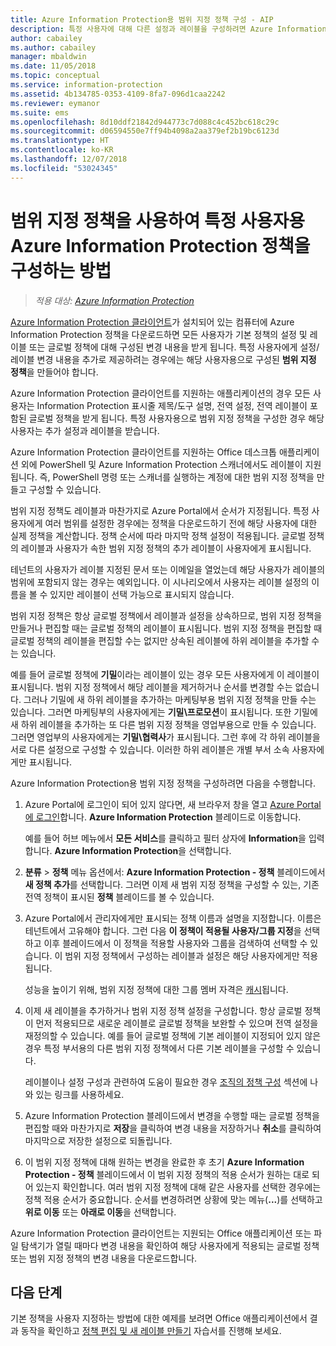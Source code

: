 ```yaml
---
title: Azure Information Protection용 범위 지정 정책 구성 - AIP
description: 특정 사용자에 대해 다른 설정과 레이블을 구성하려면 Azure Information Protection용 범위 지정 정책을 구성해야 합니다.
author: cabailey
ms.author: cabailey
manager: mbaldwin
ms.date: 11/05/2018
ms.topic: conceptual
ms.service: information-protection
ms.assetid: 4b134785-0353-4109-8fa7-096d1caa2242
ms.reviewer: eymanor
ms.suite: ems
ms.openlocfilehash: 8d10ddf21842d944773c7d088c4c452bc618c29c
ms.sourcegitcommit: d06594550e7ff94b4098a2aa379ef2b19bc6123d
ms.translationtype: HT
ms.contentlocale: ko-KR
ms.lasthandoff: 12/07/2018
ms.locfileid: "53024345"
---
```

# <a name="how-to-configure-the-azure-information-protection-policy-for-specific-users-by-using-scoped-policies"></a>범위 지정 정책을 사용하여 특정 사용자용 Azure Information Protection 정책을 구성하는 방법

>*적용 대상: [Azure Information Protection](https://azure.microsoft.com/pricing/details/information-protection)*

[Azure Information Protection 클라이언트](https://www.microsoft.com/en-us/download/details.aspx?id=53018)가 설치되어 있는 컴퓨터에 Azure Information Protection 정책을 다운로드하면 모든 사용자가 기본 정책의 설정 및 레이블 또는 글로벌 정책에 대해 구성된 변경 내용을 받게 됩니다. 특정 사용자에게 설정/레이블 변경 내용을 추가로 제공하려는 경우에는 해당 사용자용으로 구성된 **범위 지정 정책**을 만들어야 합니다.

Azure Information Protection 클라이언트를 지원하는 애플리케이션의 경우 모든 사용자는 Information Protection 표시줄 제목/도구 설명, 전역 설정, 전역 레이블이 포함된 글로벌 정책을 받게 됩니다. 특정 사용자용으로 범위 지정 정책을 구성한 경우 해당 사용자는 추가 설정과 레이블을 받습니다. 

Azure Information Protection 클라이언트를 지원하는 Office 데스크톱 애플리케이션 외에 PowerShell 및 Azure Information Protection 스캐너에서도 레이블이 지원됩니다. 즉, PowerShell 명령 또는 스캐너를 실행하는 계정에 대한 범위 지정 정책을 만들고 구성할 수 있습니다. 

범위 지정 정책도 레이블과 마찬가지로 Azure Portal에서 순서가 지정됩니다. 특정 사용자에게 여러 범위를 설정한 경우에는 정책을 다운로드하기 전에 해당 사용자에 대한 실제 정책을 계산합니다. 정책 순서에 따라 마지막 정책 설정이 적용됩니다. 글로벌 정책의 레이블과 사용자가 속한 범위 지정 정책의 추가 레이블이 사용자에게 표시됩니다.

테넌트의 사용자가 레이블 지정된 문서 또는 이메일을 열었는데 해당 사용자가 레이블의 범위에 포함되지 않는 경우는 예외입니다. 이 시나리오에서 사용자는 레이블 설정의 이름을 볼 수 있지만 레이블이 선택 가능으로 표시되지 않습니다.  

범위 지정 정책은 항상 글로벌 정책에서 레이블과 설정을 상속하므로, 범위 지정 정책을 만들거나 편집할 때는 글로벌 정책의 레이블이 표시됩니다. 범위 지정 정책을 편집할 때 글로벌 정책의 레이블을 편집할 수는 없지만 상속된 레이블에 하위 레이블을 추가할 수는 있습니다.

예를 들어 글로벌 정책에 **기밀**이라는 레이블이 있는 경우 모든 사용자에게 이 레이블이 표시됩니다. 범위 지정 정책에서 해당 레이블을 제거하거나 순서를 변경할 수는 없습니다. 그러나 기밀에 새 하위 레이블을 추가하는 마케팅부용 범위 지정 정책을 만들 수는 있습니다. 그러면 마케팅부의 사용자에게는 **기밀\프로모션**이 표시됩니다. 또한 기밀에 새 하위 레이블을 추가하는 또 다른 범위 지정 정책을 영업부용으로 만들 수 있습니다. 그러면 영업부의 사용자에게는 **기밀\협력사**가 표시됩니다. 그런 후에 각 하위 레이블을 서로 다른 설정으로 구성할 수 있습니다. 이러한 하위 레이블은 개별 부서 소속 사용자에게만 표시됩니다.

Azure Information Protection용 범위 지정 정책을 구성하려면 다음을 수행합니다.

1. Azure Portal에 로그인이 되어 있지 않다면, 새 브라우저 창을 열고 [Azure Portal에 로그인](configure-policy.md#signing-in-to-the-azure-portal)합니다. **Azure Information Protection** 블레이드로 이동합니다.

    예를 들어 허브 메뉴에서 **모든 서비스**를 클릭하고 필터 상자에 **Information**을 입력합니다. **Azure Information Protection**을 선택합니다.

2. **분류** > **정책** 메뉴 옵션에서: **Azure Information Protection - 정책** 블레이드에서 **새 정책 추가**를 선택합니다. 그러면 이제 새 범위 지정 정책을 구성할 수 있는, 기존 전역 정책이 표시된 **정책** 블레이드를 볼 수 있습니다.

3. Azure Portal에서 관리자에게만 표시되는 정책 이름과 설명을 지정합니다. 이름은 테넌트에서 고유해야 합니다. 그런 다음 **이 정책이 적용될 사용자/그룹 지정**을 선택하고 이후 블레이드에서 이 정책을 적용할 사용자와 그룹을 검색하여 선택할 수 있습니다. 이 범위 지정 정책에서 구성하는 레이블과 설정은 해당 사용자에게만 적용됩니다.
    
    성능을 높이기 위해, 범위 지정 정책에 대한 그룹 멤버 자격은 [캐시](prepare.md#group-membership-caching-by-azure-information-protection)됩니다.

4. 이제 새 레이블을 추가하거나 범위 지정 정책 설정을 구성합니다. 항상 글로벌 정책이 먼저 적용되므로 새로운 레이블로 글로벌 정책을 보완할 수 있으며 전역 설정을 재정의할 수 있습니다. 예를 들어 글로벌 정책에 기본 레이블이 지정되어 있지 않은 경우 특정 부서용의 다른 범위 지정 정책에서 다른 기본 레이블을 구성할 수 있습니다.

    레이블이나 설정 구성과 관련하여 도움이 필요한 경우 [조직의 정책 구성](configure-policy.md#configuring-your-organizations-policy) 섹션에 나와 있는 링크를 사용하세요.

6. Azure Information Protection 블레이드에서 변경을 수행할 때는 글로벌 정책을 편집할 때와 마찬가지로 **저장**을 클릭하여 변경 내용을 저장하거나 **취소**를 클릭하여 마지막으로 저장한 설정으로 되돌립니다. 

7. 이 범위 지정 정책에 대해 원하는 변경을 완료한 후 초기 **Azure Information Protection - 정책** 블레이드에서 이 범위 지정 정책의 적용 순서가 원하는 대로 되어 있는지 확인합니다. 여러 범위 지정 정책에 대해 같은 사용자를 선택한 경우에는 정책 적용 순서가 중요합니다. 순서를 변경하려면 상황에 맞는 메뉴(**...**)를 선택하고 **위로 이동** 또는 **아래로 이동**을 선택합니다. 

Azure Information Protection 클라이언트는 지원되는 Office 애플리케이션 또는 파일 탐색기가 열릴 때마다 변경 내용을 확인하여 해당 사용자에게 적용되는 글로벌 정책 또는 범위 지정 정책의 변경 내용을 다운로드합니다.

## <a name="next-steps"></a>다음 단계

기본 정책을 사용자 지정하는 방법에 대한 예제를 보려면 Office 애플리케이션에서 결과 동작을 확인하고 [정책 편집 및 새 레이블 만들기](infoprotect-quick-start-tutorial.md) 자습서를 진행해 보세요.
